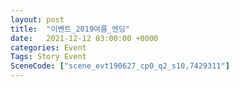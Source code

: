 ```yaml
---
layout: post
title:  "이벤트_2019여름_엔딩"
date:   2021-12-12 03:00:00 +0000
categories: Event
Tags: Story Event
SceneCode: ["scene_evt190627_cp0_q2_s10,7429311"]
---
```

